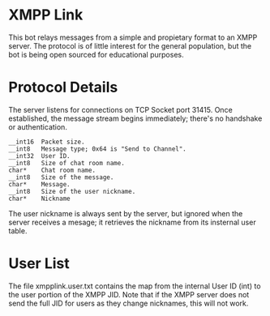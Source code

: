 XMPP Link
=========

This bot relays messages from a simple and propietary format to an XMPP server.
The protocol is of little interest for the general population, but the bot is
being open sourced for educational purposes.

Protocol Details
================

The server listens for connections on TCP Socket port 31415. Once established,
the message stream begins immediately; there's no handshake or authentication.

    __int16  Packet size.
    __int8   Message type; 0x64 is "Send to Channel".
    __int32  User ID.
    __int8   Size of chat room name.
    char*    Chat room name.
    __int8   Size of the message.
    char*    Message.
    __int8   Size of the user nickname.
    char*    Nickname

The user nickname is always sent by the server, but ignored when the server
receives a mesage; it retrieves the nickname from its insternal user table.

User List
=========

The file xmpplink.user.txt contains the map from the internal User ID (int)
to the user portion of the XMPP JID. Note that if the XMPP server does not
send the full JID for users as they change nicknames, this will not work.
